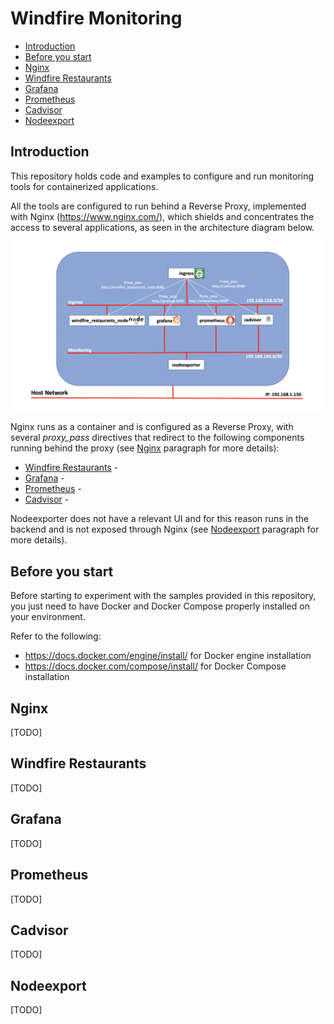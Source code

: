 # Windfire Monitoring
- [Introduction](#introduction)
- [Before you start](#before-you-start)
- [Nginx](#nginx)
- [Windfire Restaurants](#windfire-restaurants)
- [Grafana](#grafana)
- [Prometheus](#prometheus)
- [Cadvisor](#cadvisor)
- [Nodeexport](#nodeexport)

## Introduction
This repository holds code and examples to configure and run monitoring tools for containerized applications.

All the tools are configured to run behind a Reverse Proxy, implemented with Nginx (https://www.nginx.com/), which shields and concentrates the access to several applications, as seen in the architecture diagram below.

![](images/architecture.png)

Nginx runs as a container and is configured as a Reverse Proxy, with several *proxy_pass* directives that redirect to the following components running behind the proxy (see [Nginx](#nginx) paragraph for more details):
- [Windfire Restaurants](#windfire-restaurants) - 
- [Grafana](#grafana) - 
- [Prometheus](#prometheus) - 
- [Cadvisor](#cadvisor) - 

Nodeexporter does not have a relevant UI and for this reason runs in the backend and is not exposed through Nginx (see [Nodeexport](#nodeexport) paragraph for more details).

## Before you start
Before starting to experiment with the samples provided in this repository, you just need to have Docker and Docker Compose properly installed on your environment.

Refer to the following:
 - https://docs.docker.com/engine/install/ for Docker engine installation
 - https://docs.docker.com/compose/install/ for Docker Compose installation

## Nginx
[TODO]

## Windfire Restaurants 
[TODO]

## Grafana
[TODO]

## Prometheus
[TODO]

## Cadvisor
[TODO]

## Nodeexport
[TODO]